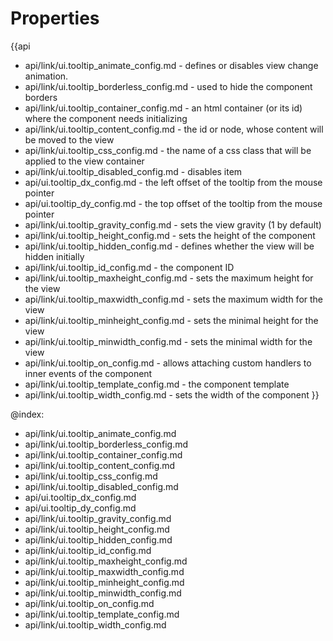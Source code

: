Properties
==========

{{api
- api/link/ui.tooltip_animate_config.md - defines or disables view change animation.
- api/link/ui.tooltip_borderless_config.md - used to hide the component borders
- api/link/ui.tooltip_container_config.md - an html container (or its id) where the component needs initializing
- api/link/ui.tooltip_content_config.md - the id or node, whose content will be moved to the view
- api/link/ui.tooltip_css_config.md - the name of a css class that will be applied to the view container
- api/link/ui.tooltip_disabled_config.md - disables item
- api/ui.tooltip_dx_config.md - the left offset of the tooltip from the mouse pointer
- api/ui.tooltip_dy_config.md - the top offset of the tooltip from the mouse pointer
- api/link/ui.tooltip_gravity_config.md - sets the view gravity (1 by default)
- api/link/ui.tooltip_height_config.md - sets the height of the component
- api/link/ui.tooltip_hidden_config.md - defines whether the view will be hidden initially
- api/link/ui.tooltip_id_config.md - the component ID
- api/link/ui.tooltip_maxheight_config.md - sets the maximum height for the view
- api/link/ui.tooltip_maxwidth_config.md - sets the maximum width for the view
- api/link/ui.tooltip_minheight_config.md - sets the minimal height for the view
- api/link/ui.tooltip_minwidth_config.md - sets the minimal width for the view
- api/link/ui.tooltip_on_config.md - allows attaching custom handlers to inner events of the component
- api/link/ui.tooltip_template_config.md - the component template
- api/link/ui.tooltip_width_config.md - sets the width of the component
}}

@index:
- api/link/ui.tooltip_animate_config.md
- api/link/ui.tooltip_borderless_config.md
- api/link/ui.tooltip_container_config.md
- api/link/ui.tooltip_content_config.md
- api/link/ui.tooltip_css_config.md
- api/link/ui.tooltip_disabled_config.md
- api/ui.tooltip_dx_config.md
- api/ui.tooltip_dy_config.md
- api/link/ui.tooltip_gravity_config.md
- api/link/ui.tooltip_height_config.md
- api/link/ui.tooltip_hidden_config.md
- api/link/ui.tooltip_id_config.md
- api/link/ui.tooltip_maxheight_config.md
- api/link/ui.tooltip_maxwidth_config.md
- api/link/ui.tooltip_minheight_config.md
- api/link/ui.tooltip_minwidth_config.md
- api/link/ui.tooltip_on_config.md
- api/link/ui.tooltip_template_config.md
- api/link/ui.tooltip_width_config.md

